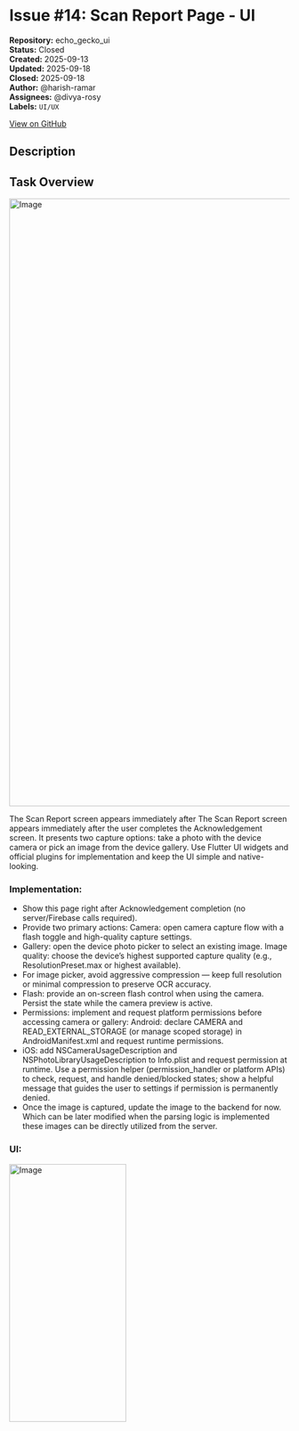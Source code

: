 # Issue #14: Scan Report Page - UI

**Repository:** echo_gecko_ui  
**Status:** Closed  
**Created:** 2025-09-13  
**Updated:** 2025-09-18  
**Closed:** 2025-09-18  
**Author:** @harish-ramar  
**Assignees:** @divya-rosy  
**Labels:** `UI/UX`  

[View on GitHub](https://github.com/Simtestlab/echo_gecko_ui/issues/14)

## Description

## Task Overview

<img width="1115" height="1092" alt="Image" src="https://github.com/user-attachments/assets/0ef421d9-7df3-4939-b835-e97100957261" />


The Scan Report screen appears immediately after The Scan Report screen appears immediately after the user completes the Acknowledgement screen. It presents two capture options: take a photo with the device camera or pick an image from the device gallery. Use Flutter UI widgets and official plugins for implementation and keep the UI simple and native-looking.

### Implementation:

- Show this page right after Acknowledgement completion (no server/Firebase calls required).
- Provide two primary actions: Camera: open camera capture flow with a flash toggle and high-quality capture settings.
- Gallery: open the device photo picker to select an existing image. Image quality: choose the device’s highest supported capture quality (e.g., ResolutionPreset.max or highest available).
- For image picker, avoid aggressive compression — keep full resolution or minimal compression to preserve OCR accuracy.
- Flash: provide an on-screen flash control when using the camera. Persist the state while the camera preview is active.
- Permissions: implement and request platform permissions before accessing camera or gallery: Android: declare CAMERA and READ_EXTERNAL_STORAGE (or manage scoped storage) in AndroidManifest.xml and request runtime permissions.
- iOS: add NSCameraUsageDescription and NSPhotoLibraryUsageDescription to Info.plist and request permission at runtime. Use a permission helper (permission_handler or platform APIs) to check, request, and handle denied/blocked states; show a helpful message that guides the user to settings if permission is permanently denied.
- Once the image is captured, update the image to the backend for now. Which can be later modified when the parsing logic is implemented these images can be directly utilized from the server.

### UI:

<img width="210" height="463" alt="Image" src="https://github.com/user-attachments/assets/1f52bb89-aa89-466b-a99d-663387873f6a" />

